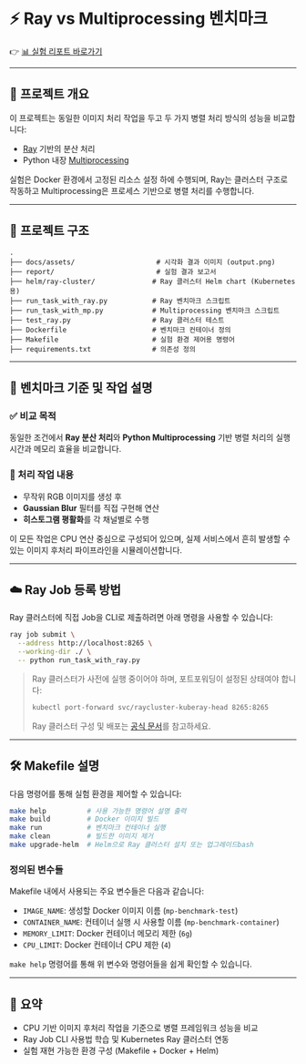 # ⚡️ Ray vs Multiprocessing 벤치마크

👉 [📊 실험 리포트 바로가기](./report/20250415.md)

---

## 📝 프로젝트 개요

이 프로젝트는 동일한 이미지 처리 작업을 두고 두 가지 병렬 처리 방식의 성능을 비교합니다:

- [Ray](https://www.ray.io/) 기반의 분산 처리
- Python 내장 [Multiprocessing](https://docs.python.org/3/library/multiprocessing.html)

실험은 Docker 환경에서 고정된 리소스 설정 하에 수행되며, Ray는 클러스터 구조로 작동하고 Multiprocessing은 프로세스 기반으로 병렬 처리를 수행합니다.

---

## 📁 프로젝트 구조

```
.
├── docs/assets/                    # 시각화 결과 이미지 (output.png)
├── report/                         # 실험 결과 보고서
├── helm/ray-cluster/              # Ray 클러스터 Helm chart (Kubernetes용)
├── run_task_with_ray.py           # Ray 벤치마크 스크립트
├── run_task_with_mp.py            # Multiprocessing 벤치마크 스크립트
├── test_ray.py                    # Ray 클러스터 테스트
├── Dockerfile                     # 벤치마크 컨테이너 정의
├── Makefile                       # 실험 환경 제어용 명령어
├── requirements.txt               # 의존성 정의
```

---

## 🔬 벤치마크 기준 및 작업 설명

### ✅ 비교 목적

동일한 조건에서 **Ray 분산 처리**와 **Python Multiprocessing** 기반 병렬 처리의 실행 시간과 메모리 효율을 비교합니다.

### 🧪 처리 작업 내용

- 무작위 RGB 이미지를 생성 후
- **Gaussian Blur** 필터를 직접 구현해 연산
- **히스토그램 평활화**를 각 채널별로 수행

이 모든 작업은 CPU 연산 중심으로 구성되어 있으며, 실제 서비스에서 흔히 발생할 수 있는 이미지 후처리 파이프라인을 시뮬레이션합니다.

---

## ☁️ Ray Job 등록 방법

Ray 클러스터에 직접 Job을 CLI로 제출하려면 아래 명령을 사용할 수 있습니다:

```bash
ray job submit \
  --address http://localhost:8265 \
  --working-dir ./ \
  -- python run_task_with_ray.py
```

> Ray 클러스터가 사전에 실행 중이어야 하며, 포트포워딩이 설정된 상태여야 합니다:
>
> ```bash
> kubectl port-forward svc/raycluster-kuberay-head 8265:8265
> ```
>
> Ray 클러스터 구성 및 배포는 [공식 문서](https://docs.ray.io/en/latest/cluster/kubernetes/k8s-overview.html)를 참고하세요.

---

## 🛠 Makefile 설명

다음 명령어를 통해 실험 환경을 제어할 수 있습니다:

```bash
make help          # 사용 가능한 명령어 설명 출력
make build         # Docker 이미지 빌드
make run           # 벤치마크 컨테이너 실행
make clean         # 빌드한 이미지 제거
make upgrade-helm  # Helm으로 Ray 클러스터 설치 또는 업그레이드bash
```

### 정의된 변수들

Makefile 내에서 사용되는 주요 변수들은 다음과 같습니다:

- `IMAGE_NAME`: 생성할 Docker 이미지 이름 (`mp-benchmark-test`)
- `CONTAINER_NAME`: 컨테이너 실행 시 사용할 이름 (`mp-benchmark-container`)
- `MEMORY_LIMIT`: Docker 컨테이너 메모리 제한 (`6g`)
- `CPU_LIMIT`: Docker 컨테이너 CPU 제한 (`4`)

`make help` 명령어를 통해 위 변수와 명령어들을 쉽게 확인할 수 있습니다.

---

## 🧠 요약

- CPU 기반 이미지 후처리 작업을 기준으로 병렬 프레임워크 성능을 비교
- Ray Job CLI 사용법 학습 및 Kubernetes Ray 클러스터 연동
- 실험 재현 가능한 환경 구성 (Makefile + Docker + Helm)
